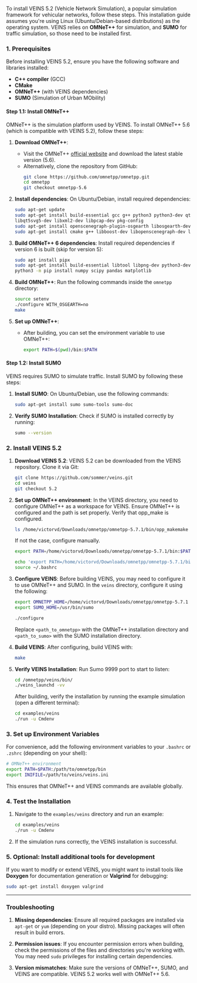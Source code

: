 To install VEINS 5.2 (Vehicle Network Simulation), a popular simulation framework for vehicular networks, follow these steps. This installation guide assumes you're using Linux (Ubuntu/Debian-based distributions) as the operating system. VEINS relies on **OMNeT++** for simulation, and **SUMO** for traffic simulation, so those need to be installed first.

### 1. **Prerequisites**

Before installing VEINS 5.2, ensure you have the following software and libraries installed:

- **C++ compiler** (GCC)
- **CMake**
- **OMNeT++** (with VEINS dependencies)
- **SUMO** (Simulation of Urban MObility)

#### Step 1.1: Install OMNeT++

OMNeT++ is the simulation platform used by VEINS. To install OMNeT++ 5.6 (which is compatible with VEINS 5.2), follow these steps:

1. **Download OMNeT++**:
   - Visit the OMNeT++ [official website](https://github.com/omnetpp/omnetpp/releases/download/omnetpp-5.7.1/omnetpp-5.7.1-src-linux.tgz) and download the latest stable version (5.6).
   - Alternatively, clone the repository from GitHub:
     ```bash
     git clone https://github.com/omnetpp/omnetpp.git
     cd omnetpp
     git checkout omnetpp-5.6
     ```

2. **Install dependencies**:
   On Ubuntu/Debian, install required dependencies:
   ```bash
   sudo apt-get update
   sudo apt-get install build-essential gcc g++ python3 python3-dev qt5-qmake qtbase5-dev qtchooser qtbase5-dev-tools \
   libqt5svg5-dev libxml2-dev libpcap-dev pkg-config
   sudo apt-get install openscenegraph-plugin-osgearth libosgearth-dev
   sudo apt-get install cmake g++ libboost-dev libopenscenegraph-dev libxml2-dev
   ```
   
4. **Build OMNeT++ 6 dependencies**:
   Install required dependencies if version 6 is built (skip for version 5):
   ```bash
   sudo apt install pipx
   sudo apt-get install build-essential libtool libpng-dev python3-dev
   python3 -m pip install numpy scipy pandas matplotlib
   ```
   
5. **Build OMNeT++**:
   Run the following commands inside the `omnetpp` directory:
   ```bash
   source setenv
   ./configure WITH_OSGEARTH=no
   make
   ```

5. **Set up OMNeT++**:
   - After building, you can set the environment variable to use OMNeT++:
     ```bash
     export PATH=$(pwd)/bin:$PATH
     ```

#### Step 1.2: Install SUMO

VEINS requires SUMO to simulate traffic. Install SUMO by following these steps:

1. **Install SUMO**:
   On Ubuntu/Debian, use the following commands:
   ```bash
   sudo apt-get install sumo sumo-tools sumo-doc
   ```

2. **Verify SUMO Installation**:
   Check if SUMO is installed correctly by running:
   ```bash
   sumo --version
   ```

### 2. **Install VEINS 5.2**

1. **Download VEINS 5.2**:
   VEINS 5.2 can be downloaded from the VEINS repository. Clone it via Git:
   ```bash
   git clone https://github.com/sommer/veins.git
   cd veins
   git checkout 5.2
   ```

2. **Set up OMNeT++ environment**:
   In the VEINS directory, you need to configure OMNeT++ as a workspace for VEINS. Ensure OMNeT++ is configured and the path is set properly. Verify that opp_make is configured.

   ```bash
   ls /home/victorvd/Downloads/omnetpp/omnetpp-5.7.1/bin/opp_makemake
   ```
   If not the case, configure manually.

    ```bash
    export PATH=/home/victorvd/Downloads/omnetpp/omnetpp-5.7.1/bin:$PATH

    echo 'export PATH=/home/victorvd/Downloads/omnetpp/omnetpp-5.7.1/bin:$PATH' >> ~/.bashrc
    source ~/.bashrc
   ```

4. **Configure VEINS**:
   Before building VEINS, you may need to configure it to use OMNeT++ and SUMO. In the `veins` directory, configure it using the following:
   ```bash
   export OMNETPP_HOME=/home/victorvd/Downloads/omnetpp/omnetpp-5.7.1
   export SUMO_HOME=/usr/bin/sumo

   ./configure
   ```

   Replace `<path_to_omnetpp>` with the OMNeT++ installation directory and `<path_to_sumo>` with the SUMO installation directory.

5. **Build VEINS**:
   After configuring, build VEINS with:
   ```bash
   make
   ```

6. **Verify VEINS Installation**:
   Run Sumo 9999 port to start to listen:
   ```bash
   cd /omnetpp/veins/bin/
   ./veins_launchd -vv
   ```
   After building, verify the installation by running the example simulation (open a different terminal):
   ```bash
   cd examples/veins
   ./run -u Cmdenv
   ```

### 3. **Set up Environment Variables**

For convenience, add the following environment variables to your `.bashrc` or `.zshrc` (depending on your shell):

```bash
# OMNeT++ environment
export PATH=$PATH:/path/to/omnetpp/bin
export INIFILE=/path/to/veins/veins.ini
```

This ensures that OMNeT++ and VEINS commands are available globally.

### 4. **Test the Installation**

1. Navigate to the `examples/veins` directory and run an example:
   ```bash
   cd examples/veins
   ./run -u Cmdenv
   ```

2. If the simulation runs correctly, the VEINS installation is successful.

### 5. **Optional: Install additional tools for development**

If you want to modify or extend VEINS, you might want to install tools like **Doxygen** for documentation generation or **Valgrind** for debugging:

```bash
sudo apt-get install doxygen valgrind
```

---

### Troubleshooting

1. **Missing dependencies**:
   Ensure all required packages are installed via `apt-get` or `yum` (depending on your distro). Missing packages will often result in build errors.

2. **Permission issues**:
   If you encounter permission errors when building, check the permissions of the files and directories you're working with. You may need `sudo` privileges for installing certain dependencies.

3. **Version mismatches**:
   Make sure the versions of OMNeT++, SUMO, and VEINS are compatible. VEINS 5.2 works well with OMNeT++ 5.6.
